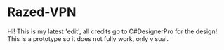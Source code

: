 # Razed-VPN
Hi! This is my latest 'edit', all credits go to C#DesignerPro for the design! This is a prototype so it does not fully work, only visual.
